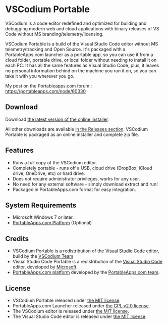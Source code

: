 # VSCodium Portable

VSCodium is a code editor redefined and optimized for building and debugging modern web and cloud applications with binary releases of VS Code without MS branding/telemetry/licensing.


VSCodium Portable is a build of the Visual Studio Code editor without MS 
telemetry/tracking and Open Source. It's packaged with a PortableApps.com 
launcher as a portable app, so you can use it from a cloud folder, portable
drive, or local folder without needing to install it on each PC. It has all
the same features as Visual Studio Code, plus, it leaves no personal information
behind on the machine you run it on, so you can take it with you wherever you go.

My post on the Portableapps.com forum : https://portableapps.com/node/60330

## Download

Download [the latest version of the online installer][D1].

All other downloads are available [in the Releases section][D2]. VSCodium Portable
is packaged as an online installer and complete zip file.

[D1]: https://github.com/Makazzz/VSCodiumPortable/releases/latest
[D2]: https://github.com/Makazzz/VSCodiumPortable/releases

## Features

*   Runs a full copy of the VSCodium editor.
*   Completely portable - runs off a USB, cloud drive (DropBox, iCloud drive, OneDrive, etc) or hard drive.
*   Does not require administrator privileges, works for any user.
*   No need for any external software - simply download extract and run!
*   Packaged in PortableApps.com format for easy integration.

## System Requirements

*   Microsoft Windows 7 or later.
*   [PortableApps.com Platform](https://portableapps.com/download) (Optional)

## Credits

*   VSCodium Portable is a redistribution of the [Visual Studio Code](https://code.visualstudio.com) editor, build by the [VSCodium Team](https://github.com/VSCodium/vscodium)
*   Visual Studio Code Portable is a redistribution of the [Visual Studio Code](https://code.visualstudio.com) editor, developed by [Microsoft](https://www.microsoft.com).
*   [PortableApps.com platform](https://portableapps.com/download) developed by the [PortableApps.com team](https://portableapps.com).

## License

*   VSCodium Portable released under [the MIT license](https://raw.githubusercontent.com/Makazzz/VSCodiumPortable/master/LICENSE).
*   PortableApps.com Launcher released under [the GPL v2.0 license](https://raw.githubusercontent.com/Makazzz/VSCodiumPortable/master/VSCodePortable/Other/Source/LauncherLicense.txt).
*   The VSCodium editor is released under [the MIT license](https://raw.githubusercontent.com/VSCodium/vscodium/master/LICENSE).
*   The Visual Studio Code editor is released under [the MIT license](https://raw.githubusercontent.com/microsoft/vscode/master/LICENSE.txt).
